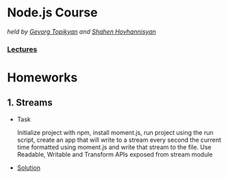 # Node.js Course

_held by [Gevorg Topikyan](https://github.com/gevorgtopikyan) and [Shahen Hovhannisyan](https://github.com/shahen94)_

### [Lectures](https://gist.github.com/vre2h/6e320f25f1373964c8a034ec26373434)

# Homeworks

## 1. Streams
  - Task

    Initialize project with npm, install moment.js, run project using the run script, create an app that will write to a stream every second the current time formatted using moment.js and write that stream to the file. Use Readable, Writable and Transform APIs exposed from stream module

  - [Solution](/streams)